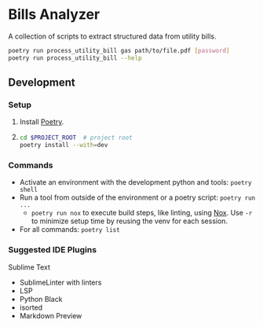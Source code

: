 # Bills Analyzer

A collection of scripts to extract structured data from utility bills.

```sh
poetry run process_utility_bill gas path/to/file.pdf [password]
poetry run process_utility_bill --help
```

## Development


### Setup

1. Install [Poetry](https://python-poetry.org/docs/).
2. ```sh
   cd $PROJECT_ROOT  # project root
   poetry install --with=dev
   ```

### Commands

* Activate an environment with the development python and tools: `poetry shell`
* Run a tool from outside of the environment or a poetry script: `poetry run ...`
  * `poetry run nox` to execute build steps, like linting, using [Nox](https://nox.thea.codes/en/stable/index.html). Use `-r` to minimize setup time by reusing the venv for each session.
* For all commands: `poetry list`

### Suggested IDE Plugins
Sublime Text
* SublimeLinter with linters
* LSP
* Python Black
* isorted
* Markdown Preview